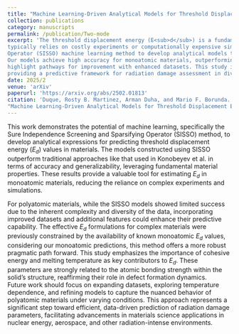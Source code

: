 ```yaml
---
title: "Machine Learning-Driven Analytical Models for Threshold Displacement Energy Prediction in Materials"
collection: publications
category: manuscripts
permalink: /publication/Two-mode
excerpt: 'The threshold displacement energy (E<sub>d</sub>) is a fundamental parameter for understanding radiation damage in materials, yet its determination 
typically relies on costly experiments or computationally expensive simulations. In this work, we employ the Sure Independence Screening and Sparsifying 
Operator (SISSO) machine learning method to develop analytical models that predict $E_d$ based on fundamental material properties. 
Our models achieve high accuracy for monoatomic materials, outperforming traditional empirical approaches. For polyatomic systems, we identify key challenges and 
highlight pathways for improvement with enhanced datasets. This study identifies cohesive energy and melting temperature as the dominant descriptors of $E_d$, 
providing a predictive framework for radiation damage assessment in diverse materials.'
date: 2025/2
venue: 'arXiv'
paperurl: 'https://arxiv.org/abs/2502.01813'
citation: 'Duque, Rosty B. Martinez, Arman Duha, and Mario F. Borunda. 
"Machine Learning-Driven Analytical Models for Threshold Displacement Energy Prediction in Materials." arXiv preprint arXiv:2502.01813 (2025).'
---
```

This work demonstrates the potential of machine learning, specifically the Sure Independence Screening and
Sparsifying Operator (SISSO) method, to develop analytical expressions for predicting threshold displacement
energy ($E_d$) values in materials. The models constructed
using SISSO outperform traditional approaches like that
used in Konobeyev et al. in terms of accuracy and
generalizability, leveraging fundamental material properties. These results provide a valuable tool for estimating
$E_d$ in monoatomic materials, reducing the reliance on
complex experiments and simulations.<br>

For polyatomic materials, while the SISSO models
showed limited success due to the inherent complexity and diversity of the data, incorporating improved
datasets and additional features could enhance their predictive capability. The effective $E_d$ formulations for complex materials were previously constrained by the availability of known monoatomic $E_d$ values, considering our
monoatomic predictions, this method offers a more robust pragmatic path forward. This study emphasizes the
importance of cohesive energy and melting temperature
as key contributors to $E_d$. These parameters are strongly
related to the atomic bonding strength within the solid’s
structure, reaffirming their role in defect formation dynamics.    <br>
Future work should focus on expanding datasets, exploring temperature dependence, and refining models to
capture the nuanced behavior of polyatomic materials
under varying conditions. This approach represents a
significant step toward efficient, data-driven prediction
of radiation damage parameters, facilitating advancements in materials science applications in nuclear energy,
aerospace, and other radiation-intense environments.




